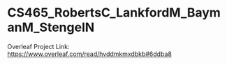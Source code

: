# CS465_RobertsC_LankfordM_BaymanM_StengelN

Overleaf Project Link: https://www.overleaf.com/read/hvddmkmxdbkb#6ddba8
